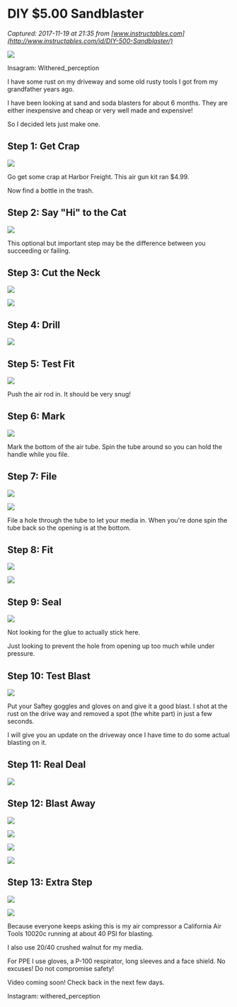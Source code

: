 # DIY $5.00 Sandblaster

_Captured: 2017-11-19 at 21:35 from [www.instructables.com](http://www.instructables.com/id/DIY-500-Sandblaster/)_

![](https://cdn.instructables.com/FID/PIJS/J9SVWH9T/FIDPIJSJ9SVWH9T.MEDIUM.jpg)

Insagram: Withered_perception

I have some rust on my driveway and some old rusty tools I got from my grandfather years ago.

I have been looking at sand and soda blasters for about 6 months. They are either inexpensive and cheap or very well made and expensive!

So I decided lets just make one.

## Step 1: Get Crap 

![](https://cdn.instructables.com/FTC/3UTC/J9SVWHA0/FTC3UTCJ9SVWHA0.MEDIUM.jpg)

Go get some crap at Harbor Freight. This air gun kit ran $4.99.

Now find a bottle in the trash.

## Step 2: Say "Hi" to the Cat

![](https://cdn.instructables.com/FFA/ZC18/J9SVWHD2/FFAZC18J9SVWHD2.MEDIUM.jpg)

This optional but important step may be the difference between you succeeding or failing.

## Step 3: Cut the Neck

![](https://cdn.instructables.com/F14/EECB/J9SVWHD5/F14EECBJ9SVWHD5.MEDIUM.jpg)

![](https://cdn.instructables.com/F1C/LU5K/J9SVWHG4/F1CLU5KJ9SVWHG4.MEDIUM.jpg)

## Step 4: Drill

![](https://cdn.instructables.com/F4N/TT2V/J9SVWHJ2/F4NTT2VJ9SVWHJ2.SMALL.jpg)

## Step 5: Test Fit

![](https://cdn.instructables.com/FDS/XC15/J9SVWHJ5/FDSXC15J9SVWHJ5.SMALL.jpg)

Push the air rod in. It should be very snug!

## Step 6: Mark

![](https://cdn.instructables.com/FZJ/LTTA/J9SVWHM3/FZJLTTAJ9SVWHM3.SMALL.jpg)

Mark the bottom of the air tube. Spin the tube around so you can hold the handle while you file.

## Step 7: File

![](https://cdn.instructables.com/F9D/TKH6/J9SVWHM4/F9DTKH6J9SVWHM4.MEDIUM.jpg)

![](https://cdn.instructables.com/FUE/KH44/J9SVWHM9/FUEKH44J9SVWHM9.SMALL.jpg)

File a hole through the tube to let your media in. When you're done spin the tube back so the opening is at the bottom.

## Step 8: Fit

![](https://cdn.instructables.com/FC4/B602/J9SVWHMM/FC4B602J9SVWHMM.SMALL.jpg)

![](https://cdn.instructables.com/FBP/PMXS/J9SVWHMN/FBPPMXSJ9SVWHMN.MEDIUM.jpg)

## Step 9: Seal

![](https://cdn.instructables.com/FE3/9J78/J9SVWHMR/FE39J78J9SVWHMR.SMALL.jpg)

Not looking for the glue to actually stick here.

Just looking to prevent the hole from opening up too much while under pressure.

## Step 10: Test Blast

![](https://cdn.instructables.com/FY6/GH7K/J9SVWHPR/FY6GH7KJ9SVWHPR.SMALL.jpg)

Put your Saftey goggles and gloves on and give it a good blast. I shot at the rust on the drive way and removed a spot (the white part) in just a few seconds.

I will give you an update on the driveway once I have time to do some actual blasting on it.

## Step 11: Real Deal

![](https://cdn.instructables.com/F90/CYNT/J9SVWHPZ/F90CYNTJ9SVWHPZ.MEDIUM.jpg)

## Step 12: Blast Away

![](https://cdn.instructables.com/F71/WQXS/J9SVWHQ2/F71WQXSJ9SVWHQ2.SMALL.jpg)

![](https://cdn.instructables.com/F31/784P/J9SVWHT5/F31784PJ9SVWHT5.SMALL.jpg)

![](https://cdn.instructables.com/F4D/587X/J9SVWHT6/F4D587XJ9SVWHT6.SMALL.jpg)

![](https://cdn.instructables.com/FDI/KBWF/J9SVWHTA/FDIKBWFJ9SVWHTA.SMALL.jpg)

## Step 13: Extra Step

![](https://cdn.instructables.com/FXJ/HENI/J9YJHJYS/FXJHENIJ9YJHJYS.SMALL.jpg)

![](https://cdn.instructables.com/FK8/W1Y0/J9YJHJZW/FK8W1Y0J9YJHJZW.MEDIUM.jpg)

Because everyone keeps asking this is my air compressor a California Air Tools 10020c running at about 40 PSI for blasting.

I also use 20/40 crushed walnut for my media.

For PPE I use gloves, a P-100 respirator, long sleeves and a face shield. No excuses! Do not compromise safety!

Video coming soon! Check back in the next few days.

Instagram: withered_perception
